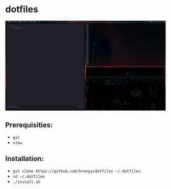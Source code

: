 # dotfiles

![Screenshot](screen.png)

## Prerequisities:

- `git`
- `stow`

## Installation:

- `git clone https://github.com/krenyy/dotfiles ~/.dotfiles`
- `cd ~/.dotfiles`
- `./install.sh`
